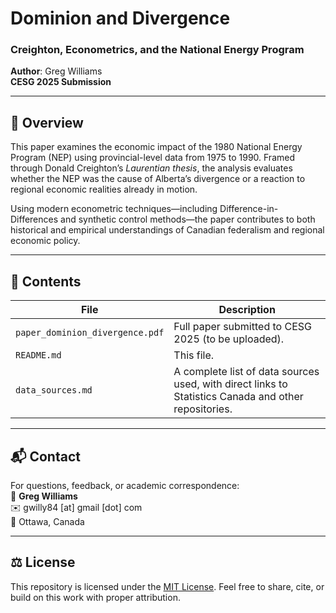 # Dominion and Divergence  
### Creighton, Econometrics, and the National Energy Program  
**Author**: Greg Williams  
**CESG 2025 Submission**

---

## 📄 Overview

This paper examines the economic impact of the 1980 National Energy Program (NEP) using provincial-level data from 1975 to 1990. Framed through Donald Creighton’s *Laurentian thesis*, the analysis evaluates whether the NEP was the cause of Alberta’s divergence or a reaction to regional economic realities already in motion.

Using modern econometric techniques—including Difference-in-Differences and synthetic control methods—the paper contributes to both historical and empirical understandings of Canadian federalism and regional economic policy.

---

## 📁 Contents

| File | Description |
|------|-------------|
| `paper_dominion_divergence.pdf` | Full paper submitted to CESG 2025 (to be uploaded). |
| `README.md` | This file. |
| `data_sources.md` | A complete list of data sources used, with direct links to Statistics Canada and other repositories. |

---

## 📬 Contact

For questions, feedback, or academic correspondence:  
📧 **Greg Williams**  
✉️ gwilly84 [at] gmail [dot] com  
📍 Ottawa, Canada  

---

## ⚖️ License

This repository is licensed under the [MIT License](LICENSE). Feel free to share, cite, or build on this work with proper attribution.
